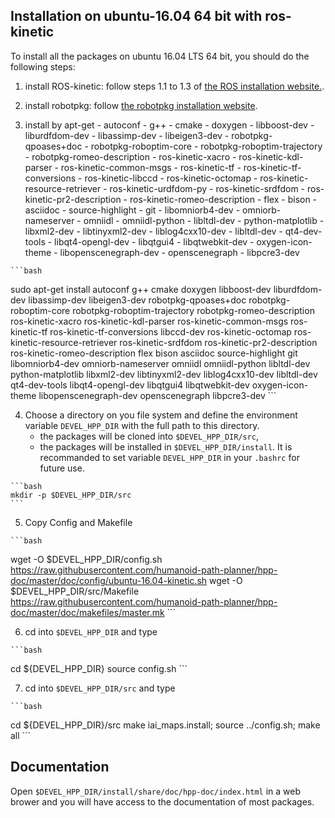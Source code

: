 ## Installation on ubuntu-16.04 64 bit with ros-kinetic

To install all the packages on ubuntu 16.04 LTS 64 bit, you should do the following steps:

  1. install ROS-kinetic: follow steps 1.1 to 1.3 of [the ROS installation website.](http://wiki.ros.org/kinetic/Installation/Ubuntu).

  2. install robotpkg: follow [the robotpkg installation website](http://robotpkg.openrobots.org/debian.html).

  3. install by apt-get
    - autoconf
    - g++
    - cmake
    - doxygen
    - libboost-dev
    - liburdfdom-dev
    - libassimp-dev
    - libeigen3-dev
    - robotpkg-qpoases+doc
    - robotpkg-roboptim-core
    - robotpkg-roboptim-trajectory
    - robotpkg-romeo-description
    - ros-kinetic-xacro
    - ros-kinetic-kdl-parser
    - ros-kinetic-common-msgs
    - ros-kinetic-tf
    - ros-kinetic-tf-conversions
    - ros-kinetic-libccd
    - ros-kinetic-octomap
    - ros-kinetic-resource-retriever
    - ros-kinetic-urdfdom-py
    - ros-kinetic-srdfdom
    - ros-kinetic-pr2-description
    - ros-kinetic-romeo-description
    - flex
    - bison
    - asciidoc
    - source-highlight
    - git
    - libomniorb4-dev
    - omniorb-nameserver
    - omniidl
    - omniidl-python
    - libltdl-dev
    - python-matplotlib
    - libxml2-dev
    - libtinyxml2-dev
    - liblog4cxx10-dev
    - libltdl-dev
    - qt4-dev-tools
    - libqt4-opengl-dev
    - libqtgui4
    - libqtwebkit-dev
    - oxygen-icon-theme
    - libopenscenegraph-dev
    - openscenegraph
    - libpcre3-dev

    ```bash
sudo apt-get install autoconf g++ cmake doxygen libboost-dev liburdfdom-dev libassimp-dev libeigen3-dev robotpkg-qpoases+doc robotpkg-roboptim-core robotpkg-roboptim-trajectory robotpkg-romeo-description ros-kinetic-xacro ros-kinetic-kdl-parser ros-kinetic-common-msgs ros-kinetic-tf ros-kinetic-tf-conversions libccd-dev ros-kinetic-octomap ros-kinetic-resource-retriever ros-kinetic-srdfdom ros-kinetic-pr2-description ros-kinetic-romeo-description flex bison asciidoc source-highlight git libomniorb4-dev omniorb-nameserver omniidl omniidl-python libltdl-dev python-matplotlib libxml2-dev libtinyxml2-dev liblog4cxx10-dev libltdl-dev qt4-dev-tools libqt4-opengl-dev libqtgui4 libqtwebkit-dev oxygen-icon-theme libopenscenegraph-dev openscenegraph libpcre3-dev
    ```

  4. Choose a directory on you file system and define the environment
     variable `DEVEL_HPP_DIR` with the full path to this directory.
     - the packages will be cloned into `$DEVEL_HPP_DIR/src`,
     - the packages will be installed in `$DEVEL_HPP_DIR/install`.
     It is recommanded to set variable `DEVEL_HPP_DIR` in your `.bashrc` for future use.

    ```bash
    mkdir -p $DEVEL_HPP_DIR/src
    ```
  5. Copy Config and Makefile

    ```bash
wget -O $DEVEL_HPP_DIR/config.sh https://raw.githubusercontent.com/humanoid-path-planner/hpp-doc/master/doc/config/ubuntu-16.04-kinetic.sh
wget -O $DEVEL_HPP_DIR/src/Makefile https://raw.githubusercontent.com/humanoid-path-planner/hpp-doc/master/doc/makefiles/master.mk
    ```

  6. cd into `$DEVEL_HPP_DIR` and type

    ```bash
cd ${DEVEL_HPP_DIR}
source config.sh
    ```

  7. cd into `$DEVEL_HPP_DIR/src` and type

    ```bash
cd ${DEVEL_HPP_DIR}/src
make iai_maps.install;
source ../config.sh;
make all
    ```

## Documentation

  Open `$DEVEL_HPP_DIR/install/share/doc/hpp-doc/index.html` in a web brower and you
  will have access to the documentation of most packages.
